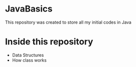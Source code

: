 # JavaBasics
This repository was created to store all my initial codes in Java

# Inside this repository
 - Data Structures
 - How class works
 

